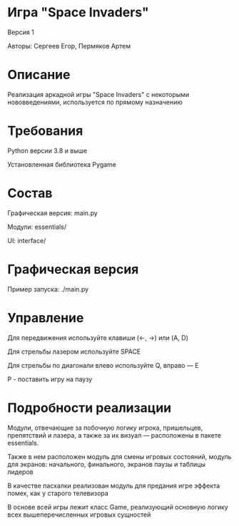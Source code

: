 # Игра "Space Invaders"

Версия 1

Авторы: Сергеев Егор, Пермяков Артем

# Описание

Реализация аркадной игры "Space Invaders" с некоторыми нововведениями,
используется по прямому назначению

# Требования

Python версии 3.8 и выше

Установленная библиотека Pygame

# Состав

Графическая версия: main.py

Модули: essentials/

UI: interface/

# Графическая версия

Пример запуска: ./main.py

# Управление

Для передвижения используйте клавиши (←, →) или (A, D)

Для стрельбы лазером используйте SPACE

Для стрельбы по диагонали влево используйте Q, вправо — E

P - поставить игру на паузу

# Подробности реализации

Модули, отвечающие за побочную логику игрока, пришельцев, препятствий и
лазера, а также за их визуал — расположены в пакете essentials.

Также в нем расположен модуль для смены игровых состояний, модуль для
экранов: начального, финального, экранов паузы и таблицы лидеров

В качестве пасхалки реализован модуль для предания игре эффекта помех,
как у старого телевизора

В основе всей игры лежит класс Game, реализующий основную логику
всех вышеперечисленных игровых сущностей
